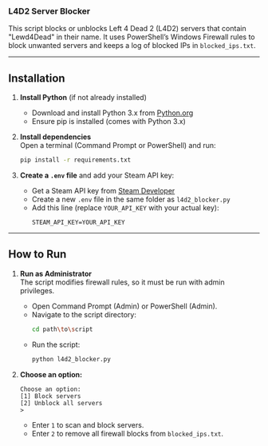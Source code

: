 ### **L4D2 Server Blocker**  

This script blocks or unblocks Left 4 Dead 2 (L4D2) servers that contain "Lewd4Dead" in their name. It uses PowerShell’s Windows Firewall rules to block unwanted servers and keeps a log of blocked IPs in `blocked_ips.txt`.  

---

## **Installation**  

1. **Install Python** (if not already installed)  
   - Download and install Python 3.x from [Python.org](https://www.python.org/downloads/)  
   - Ensure pip is installed (comes with Python 3.x)  

2. **Install dependencies**  
   Open a terminal (Command Prompt or PowerShell) and run:  
   ```bash
   pip install -r requirements.txt
   ```

3. **Create a `.env` file** and add your Steam API key:  
   - Get a Steam API key from [Steam Developer](https://steamcommunity.com/dev/apikey)  
   - Create a new `.env` file in the same folder as `l4d2_blocker.py`  
   - Add this line (replace `YOUR_API_KEY` with your actual key):  
     ```
     STEAM_API_KEY=YOUR_API_KEY
     ```

---

## **How to Run**  

1. **Run as Administrator**  
   The script modifies firewall rules, so it must be run with admin privileges.  
   - Open Command Prompt (Admin) or PowerShell (Admin).  
   - Navigate to the script directory:  
     ```bash
     cd path\to\script
     ```
   - Run the script:  
     ```bash
     python l4d2_blocker.py
     ```

2. **Choose an option:**  
   ```
   Choose an option:
   [1] Block servers
   [2] Unblock all servers
   > 
   ```
   - Enter `1` to scan and block servers.  
   - Enter `2` to remove all firewall blocks from `blocked_ips.txt`.  